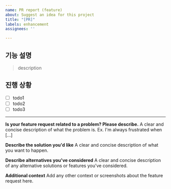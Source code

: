 ```yaml
---
name: PR report (feature)
about: Suggest an idea for this project
title: "[PR]"
labels: enhancement
assignees: ''

---
```


## 기능 설명

> description

## 진행 상황
- [ ] todo1
- [ ] todo2
- [ ] todo3

-------------------------------------------------------------------
**Is your feature request related to a problem? Please describe.**
A clear and concise description of what the problem is. Ex. I'm always frustrated when [...]

**Describe the solution you'd like**
A clear and concise description of what you want to happen.

**Describe alternatives you've considered**
A clear and concise description of any alternative solutions or features you've considered.

**Additional context**
Add any other context or screenshots about the feature request here.
